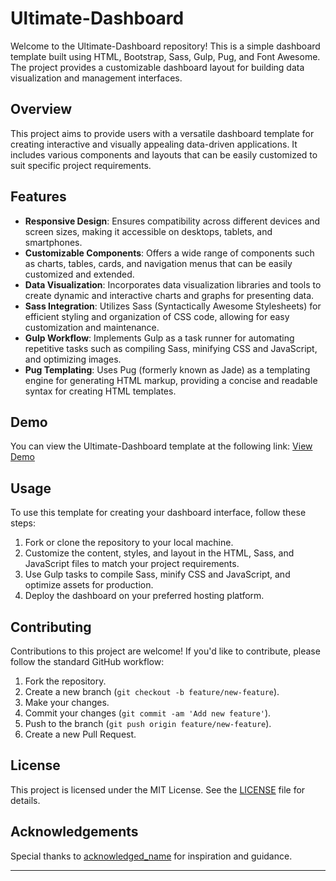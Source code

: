 
# Ultimate-Dashboard

Welcome to the Ultimate-Dashboard repository! This is a simple dashboard template built using HTML, Bootstrap, Sass, Gulp, Pug, and Font Awesome. The project provides a customizable dashboard layout for building data visualization and management interfaces.

## Overview

This project aims to provide users with a versatile dashboard template for creating interactive and visually appealing data-driven applications. It includes various components and layouts that can be easily customized to suit specific project requirements.

## Features

- **Responsive Design**: Ensures compatibility across different devices and screen sizes, making it accessible on desktops, tablets, and smartphones.
- **Customizable Components**: Offers a wide range of components such as charts, tables, cards, and navigation menus that can be easily customized and extended.
- **Data Visualization**: Incorporates data visualization libraries and tools to create dynamic and interactive charts and graphs for presenting data.
- **Sass Integration**: Utilizes Sass (Syntactically Awesome Stylesheets) for efficient styling and organization of CSS code, allowing for easy customization and maintenance.
- **Gulp Workflow**: Implements Gulp as a task runner for automating repetitive tasks such as compiling Sass, minifying CSS and JavaScript, and optimizing images.
- **Pug Templating**: Uses Pug (formerly known as Jade) as a templating engine for generating HTML markup, providing a concise and readable syntax for creating HTML templates.

## Demo

You can view the Ultimate-Dashboard template at the following link:
[View Demo](https://o2sa.github.io/Ultimate-Frontend/dist/index.html)

## Usage

To use this template for creating your dashboard interface, follow these steps:

1. Fork or clone the repository to your local machine.
2. Customize the content, styles, and layout in the HTML, Sass, and JavaScript files to match your project requirements.
3. Use Gulp tasks to compile Sass, minify CSS and JavaScript, and optimize assets for production.
4. Deploy the dashboard on your preferred hosting platform.

## Contributing

Contributions to this project are welcome! If you'd like to contribute, please follow the standard GitHub workflow:

1. Fork the repository.
2. Create a new branch (`git checkout -b feature/new-feature`).
3. Make your changes.
4. Commit your changes (`git commit -am 'Add new feature'`).
5. Push to the branch (`git push origin feature/new-feature`).
6. Create a new Pull Request.

## License

This project is licensed under the MIT License. See the [LICENSE](LICENSE) file for details.

## Acknowledgements

Special thanks to [acknowledged_name](acknowledged_link) for inspiration and guidance.

---
